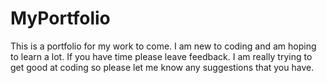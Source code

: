 # MyPortfolio
This is a portfolio for my work to come. I am new to coding and am hoping to learn a lot. If you have time please leave feedback. I am really trying to get good at coding so please let me know any suggestions that you have.
